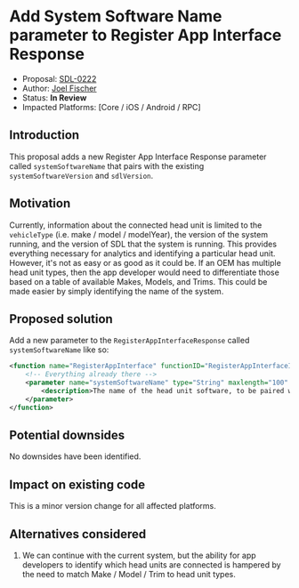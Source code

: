 # Add System Software Name parameter to Register App Interface Response

* Proposal: [SDL-0222](0222-rair-system-software-name.md)
* Author: [Joel Fischer](https://github.com/joeljfischer)
* Status: **In Review**
* Impacted Platforms: [Core / iOS / Android / RPC]

## Introduction

This proposal adds a new Register App Interface Response parameter called `systemSoftwareName` that pairs with the existing `systemSoftwareVersion` and `sdlVersion`.

## Motivation

Currently, information about the connected head unit is limited to the `vehicleType` (i.e. make / model / modelYear), the version of the system running, and the version of SDL that the system is running. This provides everything necessary for analytics and identifying a particular head unit. However, it's not as easy or as good as it could be. If an OEM has multiple head unit types, then the app developer would need to differentiate those based on a table of available Makes, Models, and Trims. This could be made easier by simply identifying the name of the system.

## Proposed solution

Add a new parameter to the `RegisterAppInterfaceResponse` called `systemSoftwareName` like so:

```xml
<function name="RegisterAppInterface" functionID="RegisterAppInterfaceID" messagetype="response" since="1.0">
    <!-- Everything already there -->
    <parameter name="systemSoftwareName" type="String" maxlength="100" mandatory="false" since="X.X">
        <description>The name of the head unit software, to be paired with the version in `systemSoftwareVersion`.</description>
    </parameter>
</function>
```

## Potential downsides

No downsides have been identified.

## Impact on existing code

This is a minor version change for all affected platforms.

## Alternatives considered

1. We can continue with the current system, but the ability for app developers to identify which head units are connected is hampered by the need to match Make / Model / Trim to head unit types.

